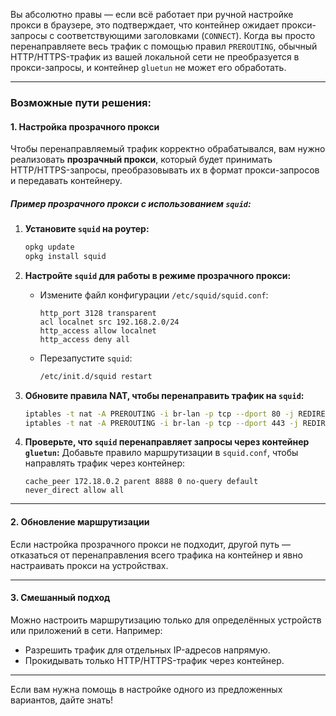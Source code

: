 Вы абсолютно правы — если всё работает при ручной настройке прокси в браузере, это подтверждает, что контейнер ожидает прокси-запросы с соответствующими заголовками (`CONNECT`). Когда вы просто перенаправляете весь трафик с помощью правил `PREROUTING`, обычный HTTP/HTTPS-трафик из вашей локальной сети не преобразуется в прокси-запросы, и контейнер `gluetun` не может его обработать.

---

### Возможные пути решения:

#### 1. **Настройка прозрачного прокси**
Чтобы перенаправляемый трафик корректно обрабатывался, вам нужно реализовать **прозрачный прокси**, который будет принимать HTTP/HTTPS-запросы, преобразовывать их в формат прокси-запросов и передавать контейнеру.

##### Пример прозрачного прокси с использованием `squid`:
1. **Установите `squid` на роутер:**
   ```bash
   opkg update
   opkg install squid
   ```

2. **Настройте `squid` для работы в режиме прозрачного прокси:**
    - Измените файл конфигурации `/etc/squid/squid.conf`:
      ```plaintext
      http_port 3128 transparent
      acl localnet src 192.168.2.0/24
      http_access allow localnet
      http_access deny all
      ```
    - Перезапустите `squid`:
      ```bash
      /etc/init.d/squid restart
      ```

3. **Обновите правила NAT, чтобы перенаправить трафик на `squid`:**
   ```bash
   iptables -t nat -A PREROUTING -i br-lan -p tcp --dport 80 -j REDIRECT --to-port 3128
   iptables -t nat -A PREROUTING -i br-lan -p tcp --dport 443 -j REDIRECT --to-port 3128
   ```

4. **Проверьте, что `squid` перенаправляет запросы через контейнер `gluetun`:**
   Добавьте правило маршрутизации в `squid.conf`, чтобы направлять трафик через контейнер:
   ```plaintext
   cache_peer 172.18.0.2 parent 8888 0 no-query default
   never_direct allow all
   ```

---

#### 2. **Обновление маршрутизации**
Если настройка прозрачного прокси не подходит, другой путь — отказаться от перенаправления всего трафика на контейнер и явно настраивать прокси на устройствах.

---

#### 3. **Смешанный подход**
Можно настроить маршрутизацию только для определённых устройств или приложений в сети. Например:
- Разрешить трафик для отдельных IP-адресов напрямую.
- Прокидывать только HTTP/HTTPS-трафик через контейнер.

---

Если вам нужна помощь в настройке одного из предложенных вариантов, дайте знать!